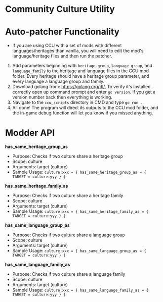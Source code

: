 # Community Culture Utility

# Auto-patcher Functionality

- If you are using CCU with a set of mods with different languages/heritages than vanilla, you will need to edit the mod's language/heritage files and then run the patcher.

1. Add parameters beginning with `heritage_group`, `language_group`, and `language_family` to the heritage and language files in the CCU mod folder. Every heritage should have a heritage group parameter, and every language a language group and family.
2. Download golang from: <https://golang.org/dl/.> To verify it's installed correctly open up command prompt and enter `go version`. If you get a version number back then everything is working.
3. Navigate to the `ccu_scripts` directory in CMD and type `go run .`
4. All done! The program will direct its outputs to the CCU mod folder, and the in-game debug function will let you know if you missed anything.

# Modder API

**has_same_heritage_group_as**
- Purpose: Checks if two culture share a heritage group
- Scope: culture
- Arguments: target (culture)
- Sample Usage: `culture:xxx = { has_same_heritage_group_as = { TARGET = culture:yyy } }`

**has_same_heritage_family_as**
- Purpose: Checks if two culture share a heritage family
- Scope: culture
- Arguments: target (culture)
- Sample Usage: `culture:xxx = { has_same_heritage_family_as = { TARGET = culture:yyy } }`

**has_same_language_group_as**
- Purpose: Checks if two culture share a language group
- Scope: culture
- Arguments: target (culture)
- Sample Usage: `culture:xxx = { has_same_language_group_as = { TARGET = culture:yyy } }`

**has_same_language_family_as**
- Purpose: Checks if two culture share a language family
- Scope: culture
- Arguments: target (culture)
- Sample Usage: `culture:xxx = { has_same_language_family_as = { TARGET = culture:yyy } }`
